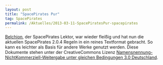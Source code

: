 ```yaml
---
layout: post
title: "SpacePirates Pur"
tag: SpacePirates
permalink: /Aktuelles/2013-03-11-SpacePiratesPur-spacepirates
---
```


[Belchion](http://belchion.rsp-blogs.de/2013/03/11/spacepirates-pur-v2/), der SpacePirates Lektor, war wieder fleißig und hat nun die aktuellen SpacePirates 2.0.4 Regeln in ein reines Textformat gebracht. So kann es leichter als Basis für andere Werke genutzt werden. Diese Dokumente stehen unter der CreativeCommons Lizenz [Namensnennung-NichtKommerziell-Weitergabe unter gleichen Bedingungen 3.0 Deutschland](http://creativecommons.org/licenses/by-nc-sa/3.0/de/).
